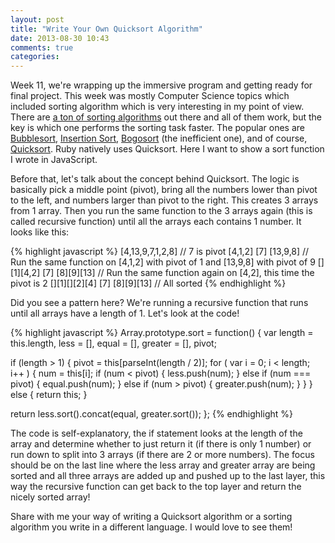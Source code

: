 ```yaml
---
layout: post
title: "Write Your Own Quicksort Algorithm"
date: 2013-08-30 10:43
comments: true
categories:
---
```


Week 11, we're wrapping up the immersive program and getting ready for final project. This week was mostly Computer Science topics which included sorting algorithm which is very interesting in my point of view. There are <a href="http://en.wikipedia.org/wiki/Sorting_algorithm">a ton of sorting algorithms</a> out there and all of them work, but the key is which one performs the sorting task faster. The popular ones are <a href="http://en.wikipedia.org/wiki/Bubble_sort">Bubblesort</a>, <a href="http://en.wikipedia.org/wiki/Insertion_sort">Insertion Sort</a>, <a href="http://en.wikipedia.org/wiki/Bogosort">Bogosort</a> (the inefficient one), and of course, <a href="http://en.wikipedia.org/wiki/Quicksort">Quicksort</a>. Ruby natively uses Quicksort. Here I want to show a sort function I wrote in JavaScript.

Before that, let's talk about the concept behind Quicksort. The logic is basically pick a middle point (pivot), bring all the numbers lower than pivot to the left, and numbers larger than pivot to the right. This creates 3 arrays from 1 array. Then you run the same function to the 3 arrays again (this is called recursive function) until all the arrays each contains 1 number. It looks like this:

{% highlight javascript %}
[4,13,9,7,1,2,8] // 7 is pivot
[4,1,2] [7] [13,9,8] // Run the same function on [4,1,2] with pivot of 1 and [13,9,8] with pivot of 9
[][1][4,2] [7] [8][9][13] // Run the same function again on [4,2], this time the pivot is 2
[][1][][2][4] [7] [8][9][13] // All sorted
{% endhighlight %}

Did you see a pattern here? We're running a recursive function that runs until all arrays have a length of 1. Let's look at the code!

{% highlight javascript %}
Array.prototype.sort = function() {
  var length = this.length,
      less = [],
      equal = [],
      greater = [],
      pivot;

  if (length > 1) {
    pivot = this[parseInt(length / 2)];
    for ( var i = 0; i < length; i++ ) {
      num = this[i];
      if (num < pivot) {
        less.push(num);
      } else if (num === pivot) {
        equal.push(num);
      } else if (num > pivot) {
        greater.push(num);
      }
    }
  } else {
    return this;
  }

  return less.sort().concat(equal, greater.sort());
};
{% endhighlight %}

The code is self-explanatory, the if statement looks at the length of the array and determine whether to just return it (if there is only 1 number) or run down to split into 3 arrays (if there are 2 or more numbers). The focus should be on the last line where the less array and greater array are being sorted and all three arrays are added up and pushed up to the last layer, this way the recursive function can get back to the top layer and return the nicely sorted array!

Share with me your way of writing a Quicksort algorithm or a sorting algorithm you write in a different language. I would love to see them!